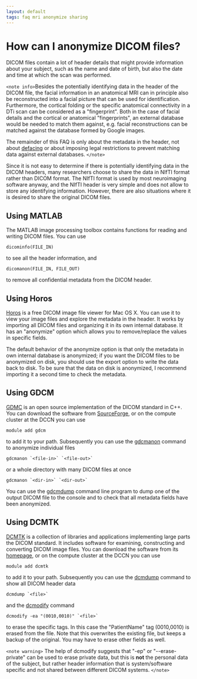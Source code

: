 ```yaml
---
layout: default
tags: faq mri anonymize sharing
---
```


# How can I anonymize DICOM files?

DICOM files contain a lot of header details that might provide information about your subject, such as the name and date of birth, but also the date and time at which the scan was performed.

`<note info>`Besides the potentially identifying data in the header of the DICOM file, the facial information in an anatomical MRI can in principle also be reconstructed into a facial picture that can be used for identification. Furthermore, the cortical folding or the specific anatomical connectivity in a DTi scan can be considered as a "fingerprint". Both in the case of facial details and the cortical or anatomical "fingerprints", an external database would be needed to match them against, e.g. facial reconstructions can be matched against the database formed by Google images.

The remainder of this FAQ is only about the metadata in the header, not about [defacing](/faq/how_can_i_anonymize_an_anatomical_mri) or about imposing legal restrictions to prevent matching data against external databases. `</note>`

Since it is not easy to determine if there is potentially identifying data in the DICOM headers, many researchers choose to share the data in NIfTI format rather than DICOM format. The NIfTI format is used by most neuroimaging software anyway, and the NIfTI header is very simple and does not allow to store any identifying information. However, there are also situations where it is desired to share the original DICOM files.  

## Using MATLAB

The MATLAB image processing toolbox contains functions for reading and writing DICOM files. You can use

    dicominfo(FILE_IN)

to see all the header information, and

    dicomanon(FILE_IN, FILE_OUT)

to remove all confidential metadata from the DICOM header.


## Using Horos

[Horos](https://www.horosproject.org) is a free DICOM image file viewer for Mac OS X. You can use it to view your image files and explore the metadata in the header. It works by importing all DICOM files and organizing it in its own internal database.  It has an "anonymize" option which allows you to remove/replace the values in specific fields.

The default behavior of the anonymize option is that only the metadata in own internal database is anonymized; if you want the DICOM files to be anonymized on disk, you should use the export option to write the data back to disk. To be sure that the data on disk is anonymized, I recommend importing it a second time to check the metadata.

## Using GDCM

[GDMC](http://gdcm.sourceforge.net/wiki/index.php/Main_Page) is an open source implementation of the DICOM standard in C++. You can download the software from [SourceForge](http://gdcm.sourceforge.net), or on the compute cluster at the DCCN you can use

    module add gdcm

to add it to your path. Subsequently you can use the [gdcmanon](http://gdcm.sourceforge.net/html/gdcmanon.html) command to anonymize individual files

    gdcmanon `<file-in>` `<file-out>`

or a whole directory with many DICOM files at once

    gdcmanon `<dir-in>` `<dir-out>`

You can use the [gdcmdump](http://gdcm.sourceforge.net/html/gdcmdump.html) command line program to dump one of the output DICOM file to the console and to check that all metadata fields have been anonymized.

## Using DCMTK

[DCMTK](http://www.dcmtk.org) is a collection of libraries and applications implementing large parts the DICOM standard. It includes software for examining, constructing and converting DICOM image files. You can download the software from its [homepage](http://www.dcmtk.org), or on the compute cluster at the DCCN you can use

    module add dcmtk

to add it to your path. Subsequently you can use the [dcmdump](http://support.dcmtk.org/docs/dcmdump.html) command to show all DICOM header data

    dcmdump `<file>`

and the [dcmodify](http://support.dcmtk.org/docs/dcmodify.html) command

    dcmodify -ea "(0010,0010)" `<file>`

to erase the specific tags. In this case the "PatientName" tag (0010,0010) is erased from the file. Note that this overwrites the existing file, but keeps a backup of the original. You may have to erase other fields as well.

`<note warning>`
The help of dcmodify suggests that "-ep" or "--erase-private" can be used to erase private data, but this is **not** the personal data of the subject, but rather header information that is system/software specific and not shared between different DICOM systems.
`</note>`

